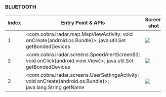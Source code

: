### BLUETOOTH
| Index | Entry Point & APIs | Screen shot | Resource id | Label |
| ------------- | ------------- | ------------- |-------------|-------------|
| 1 | <com.cobra.iradar.map.MapViewActivity: void onCreate(android.os.Bundle)>; java.util.Set getBondedDevices | ![](D:\COSMOS\output\py\Play_win8\Travel_Local\com.cobra.iradar\com.cobra.iradar.map.MapViewActivity.png) |  | |
| 2 | <com.cobra.iradar.screens.SpeedAlertScreen$2: void onClick(android.view.View)>; java.util.Set getBondedDevices | ![](D:\COSMOS\output\py\Play_win8\Travel_Local\com.cobra.iradar\com.cobra.iradar.screens.SpeedAlertScreen.png) |  | |
| 3 | <com.cobra.iradar.screens.UserSettingsActivity: void onCreate(android.os.Bundle)>; java.lang.String getName | ![](D:\COSMOS\output\py\Play_win8\Travel_Local\com.cobra.iradar\com.cobra.iradar.screens.UserSettingsActivity.png) |  | |
